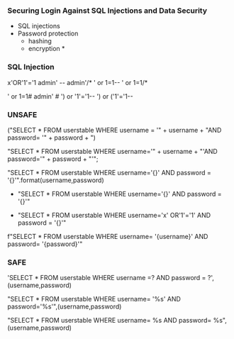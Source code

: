 ### Securing Login Against SQL Injections and Data Security
+ SQL injections
+ Password protection
	- hashing
	- encryption *


### SQL Injection
x'OR'1'='1
admin' --
admin'/*
' or 1=1--
' or 1=1/*


' or 1=1#
admin' #
') or '1'='1--
') or ('1'='1--




### UNSAFE
("SELECT * FROM userstable WHERE username = '" + username + "AND password= '" + password + ")

"SELECT * FROM userstable WHERE username='" + username + "'AND password='" + password + "'";


"SELECT * FROM userstable WHERE username='{}' AND password = '{}'".format(username,password)

+ "SELECT * FROM userstable WHERE username='{}' AND password = '{}'"

+ "SELECT * FROM userstable WHERE username='x'
OR'1'='1' AND password = '{}'"


f"SELECT * FROM userstable WHERE username= '{username}' AND password= '{password}'"



### SAFE
'SELECT * FROM userstable WHERE username =? AND password = ?',(username,password)

"SELECT * FROM userstable WHERE username= '%s' AND password='%s'",(username,password)

"SELECT * FROM userstable WHERE username= %s AND password= %s",(username,password)



